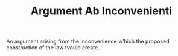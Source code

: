 ---
title: Argument Ab Inconvenienti
permalink: "/definitions/argument-ab-inconvenienti.html"
body: An argument arising from the inconvenience w’hich the proposed construction
  of the law tvould create.
published_at: '2018-07-07'
layout: post
---